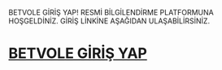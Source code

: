 BETVOLE GİRİŞ YAP! RESMİ BİLGİLENDİRME PLATFORMUNA HOŞGELDİNİZ. GİRİŞ LİNKİNE AŞAĞIDAN ULAŞABİLİRSİNİZ.
<h1><a href="http://gg.gg/1bz59i" title="BETVOLE GİRİŞ YAP">BETVOLE GİRİŞ YAP</a></h1>
